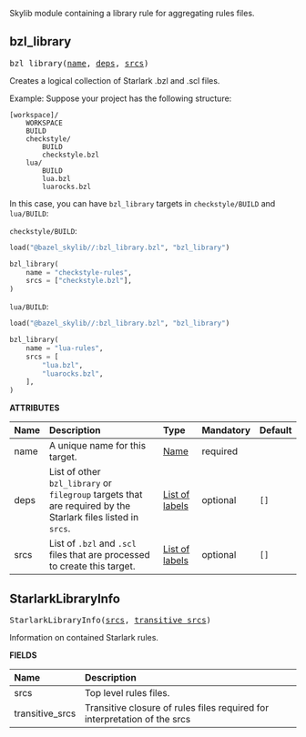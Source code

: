 <!-- Generated with Stardoc: http://skydoc.bazel.build -->

Skylib module containing a library rule for aggregating rules files.

<a id="bzl_library"></a>

## bzl_library

<pre>
bzl_library(<a href="#bzl_library-name">name</a>, <a href="#bzl_library-deps">deps</a>, <a href="#bzl_library-srcs">srcs</a>)
</pre>

Creates a logical collection of Starlark .bzl and .scl files.

Example:
  Suppose your project has the following structure:

  ```
  [workspace]/
      WORKSPACE
      BUILD
      checkstyle/
          BUILD
          checkstyle.bzl
      lua/
          BUILD
          lua.bzl
          luarocks.bzl
  ```

  In this case, you can have `bzl_library` targets in `checkstyle/BUILD` and
  `lua/BUILD`:

  `checkstyle/BUILD`:

  ```python
  load("@bazel_skylib//:bzl_library.bzl", "bzl_library")

  bzl_library(
      name = "checkstyle-rules",
      srcs = ["checkstyle.bzl"],
  )
  ```

  `lua/BUILD`:

  ```python
  load("@bazel_skylib//:bzl_library.bzl", "bzl_library")

  bzl_library(
      name = "lua-rules",
      srcs = [
          "lua.bzl",
          "luarocks.bzl",
      ],
  )
  ```

**ATTRIBUTES**


| Name  | Description | Type | Mandatory | Default |
| :------------- | :------------- | :------------- | :------------- | :------------- |
| <a id="bzl_library-name"></a>name |  A unique name for this target.   | <a href="https://bazel.build/concepts/labels#target-names">Name</a> | required |  |
| <a id="bzl_library-deps"></a>deps |  List of other `bzl_library` or `filegroup` targets that are required by the Starlark files listed in `srcs`.   | <a href="https://bazel.build/concepts/labels">List of labels</a> | optional |  `[]`  |
| <a id="bzl_library-srcs"></a>srcs |  List of `.bzl` and `.scl` files that are processed to create this target.   | <a href="https://bazel.build/concepts/labels">List of labels</a> | optional |  `[]`  |


<a id="StarlarkLibraryInfo"></a>

## StarlarkLibraryInfo

<pre>
StarlarkLibraryInfo(<a href="#StarlarkLibraryInfo-srcs">srcs</a>, <a href="#StarlarkLibraryInfo-transitive_srcs">transitive_srcs</a>)
</pre>

Information on contained Starlark rules.

**FIELDS**


| Name  | Description |
| :------------- | :------------- |
| <a id="StarlarkLibraryInfo-srcs"></a>srcs |  Top level rules files.    |
| <a id="StarlarkLibraryInfo-transitive_srcs"></a>transitive_srcs |  Transitive closure of rules files required for interpretation of the srcs    |



